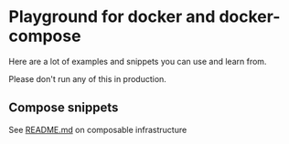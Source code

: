 # Playground for docker and docker-compose

Here are a lot of examples and snippets you can use and learn from.

Please don't run any of this in production.

## Compose snippets

See [README.md](/compose/README.md) on composable infrastructure
